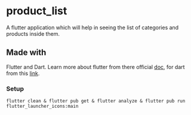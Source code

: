 # product_list

A flutter application which will help in seeing the list of categories and products inside them.

## Made with

Flutter and Dart. Learn more about flutter from there official [doc](https://flutter.dev/),
for dart from this [link](https://dart.de/).

### Setup

`flutter clean & flutter pub get & flutter analyze & flutter pub run flutter_launcher_icons:main`